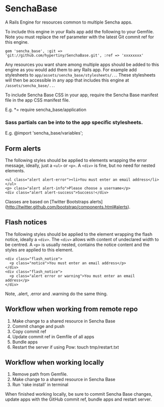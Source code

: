 # SenchaBase

A Rails Engine for resources common to multiple Sencha apps.

To include this engine in your Rails app add the following to your Gemfile. Note you must replace the ref parameter with the latest Git commit ref for this engine. 

    gem 'sencha_base', :git => 'git://github.com/hypertiny/SenchaBase.git', :ref => 'xxxxxxxx'

Any resources you want share among multiple apps should be added to this engine as you would add them to any Rails app. For example add stylesheets to `app/assets/sencha_base/stylesheets/..`. These stylesheets will then be accessible in any app that includes this engine at `/assets/sencha_base/..`.

To include Sencha Base CSS in your app, require the Sencha Base manifest file in the app CSS manifest file.

E.g. *= require sencha_base/application

### Sass partials can be into to the app specific stylesheets.

E.g. @import 'sencha_base/variables';

## Form alerts

The following styles should be applied to elements wrapping the error message, ideally, just a ``<ul>`` or ``<p>``. A ``<div>`` is fine, but no need for nested elements.
  
    <ul class="alert alert-error"><li>You must enter an email address</li></ul>
    <p> class="alert alert-info">Please choose a username</p>
    <div class="alert alert-success">Success!</div>
    
Classes are based on [Twitter Bootstraps alerts] (http://twitter.github.com/bootstrap/components.html#alerts).

## Flash notices

The following styles should be applied to the element wrapping the flash notice, ideally a ``<div>``. The ``<div>`` allows with content of undeclared width to be centred. A ``<p>`` is usually nested, contains the notice content and the styles are applied to this element.
  
    <div class="flash_notice">
      <p class="notice">You must enter an email address</p>
    </div>
    <div class="flash_notice">
      <p class="alert error or warning">You must enter an email address</p>
    </div>
    
Note, .alert, .error and .warning do the same thing.

## Workflow when working from remote repo

  1. Make change to a shared resource in Sencha Base
  2. Commit change and push
  3. Copy commit ref
  4. Update commit ref in Gemfile of all apps
  5. Bundle apps
  6. Restart the server if using Pow: touch tmp/restart.txt

## Workflow when working locally

  1. Remove path from Gemfile.
  2. Make change to a shared resource in Sencha Base
  3. Run 'rake install' in terminal
  
When finished working locally, be sure to commit Sencha Base changes, update apps with the GitHub commit ref, bundle apps and restart server.